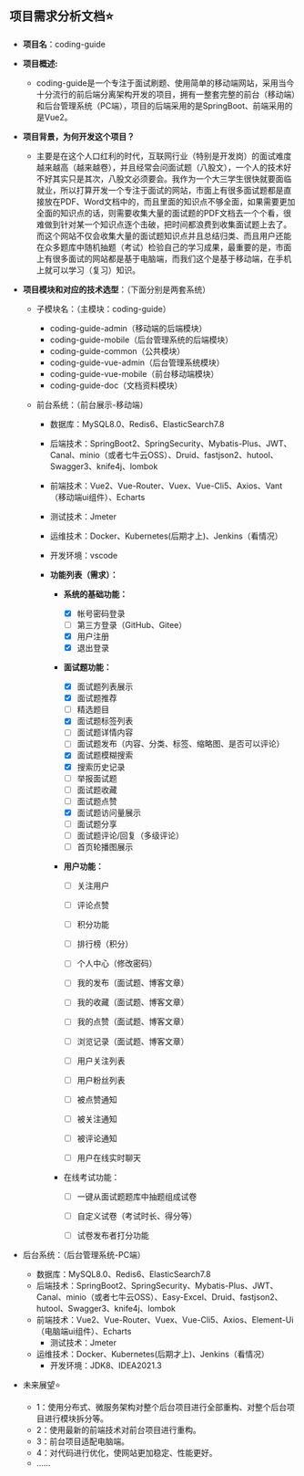 

## 项目需求分析文档⭐

- **项目名**：coding-guide

- **项目概述:**

    - coding-guide是一个专注于面试刷题、使用简单的移动端网站，采用当今十分流行的前后端分离架构开发的项目，拥有一整套完整的前台（移动端）和后台管理系统（PC端），项目的后端采用的是SpringBoot、前端采用的是Vue2。

- **项目背景，为何开发这个项目？**

    - 主要是在这个人口红利的时代，互联网行业（特别是开发岗）的面试难度越来越高（越来越卷），并且经常会问面试题（八股文），一个人的技术好不好其实只是其次，八股文必须要会。我作为一个大三学生很快就要面临就业，所以打算开发一个专注于面试的网站，市面上有很多面试题都是直接放在PDF、Word文档中的，而且里面的知识点不够全面，如果需要更加全面的知识点的话，则需要收集大量的面试题的PDF文档去一个个看，很难做到针对某一个知识点逐个击破，把时间都浪费到收集面试题上去了。而这个网站不仅会收集大量的面试题知识点并且总结归类、而且用户还能在众多题库中随机抽题（考试）检验自己的学习成果，最重要的是，市面上有很多面试的网站都是基于电脑端，而我们这个是基于移动端，在手机上就可以学习（复习）知识。

- **项目模块和对应的技术选型**：（下面分别是两套系统）

    - 子模块名：（主模块：coding-guide）

        - coding-guide-admin（移动端的后端模块）
        - coding-guide-mobile（后台管理系统的后端模块）
        - coding-guide-common（公共模块）
        - coding-guide-vue-admin（后台管理系统模块）
        - coding-guide-vue-mobile（前台移动端模块）
        - coding-guide-doc（文档资料模块）

    - 前台系统：（前台展示-移动端）

        - 数据库：MySQL8.0、Redis6、ElasticSearch7.8

        - 后端技术：SpringBoot2、SpringSecurity、Mybatis-Plus、JWT、Canal、minio（或者七牛云OSS）、Druid、fastjson2、hutool、Swagger3、knife4j、lombok

        - 前端技术：Vue2、Vue-Router、Vuex、Vue-Cli5、Axios、Vant（移动端ui组件）、Echarts

        - 测试技术：Jmeter

        - 运维技术：Docker、Kubernetes(后期才上)、Jenkins（看情况）

        - 开发环境：vscode

        - **功能列表（需求）：**

            - **系统的基础功能：**

                - [X] 帐号密码登录
                - [ ] 第三方登录（GitHub、Gitee）
                - [X] 用户注册
                - [X] 退出登录

            - **面试题功能：**

                - [X] 面试题列表展示
                - [X] 面试题推荐
                - [ ] 精选题目
                - [X] 面试题标签列表
                - [ ] 面试题详情内容
                - [ ] 面试题发布（内容、分类、标签、缩略图、是否可以评论）
                - [X] 面试题模糊搜索
                - [X] 搜索历史记录
                - [ ] 举报面试题
                - [ ] 面试题收藏
                - [ ] 面试题点赞
                - [X] 面试题访问量展示
                - [ ] 面试题分享
                - [ ] 面试题评论/回复（多级评论）
                - [ ] 首页轮播图展示

            - **用户功能：**

                - [ ] 关注用户

                - [ ] 评论点赞
                - [ ] 积分功能
                - [ ] 排行榜（积分）

                - [ ] 个人中心（修改密码）

                - [ ] 我的发布（面试题、博客文章）

                - [ ] 我的收藏（面试题、博客文章）

                - [ ] 我的点赞（面试题、博客文章）

                - [ ] 浏览记录（面试题、博客文章）

                - [ ] 用户关注列表

                - [ ] 用户粉丝列表

                - [ ] 被点赞通知

                - [ ] 被关注通知

                - [ ] 被评论通知

                - [ ] 用户在线实时聊天

            - 在线考试功能：

                - [ ] 一键从面试题题库中抽题组成试卷
                - [ ] 自定义试卷（考试时长、得分等）
                - [ ] 试卷发布者打分功能



- 后台系统：（后台管理系统-PC端）

    - 数据库：MySQL8.0、Redis6、ElasticSearch7.8
    - 后端技术：SpringBoot2、SpringSecurity、Mybatis-Plus、JWT、Canal、minio（或者七牛云OSS）、Easy-Excel、Druid、fastjson2、hutool、Swagger3、knife4j、lombok
    - 前端技术：Vue2、Vue-Router、Vuex、Vue-Cli5、Axios、Element-Ui（电脑端ui组件）、Echarts
        - 测试技术：Jmeter
    - 运维技术：Docker、Kubernetes(后期才上)、Jenkins（看情况）
        - 开发环境：JDK8、IDEA2021.3



- 未来展望⭐
    - 1：使用分布式、微服务架构对整个后台项目进行全部重构、对整个后台项目进行模块拆分等。
    - 2：使用最新的前端技术对前台项目进行重构。
    - 3：前台项目适配电脑端。
    - 4：对代码进行优化，使网站更加稳定、性能更好。
    - ......

